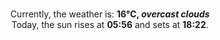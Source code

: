 <p  align="center"><br/>Currently, the weather is: <b> 16°C, <i>overcast clouds</i></b></br>Today, the sun rises at <b>05:56</b> and sets at <b>18:22</b>.</p>